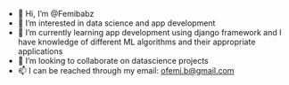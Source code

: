- 👋 Hi, I’m @Femibabz
- 👀 I’m interested in data science and app development
- 🌱 I’m currently learning app development using django framework and I have knowledge of different ML algorithms and their appropriate applications
- 💞️ I’m looking to collaborate on datascience projects
- 📫 I can be reached through my email: ofemi.b@gmail.com

<!---
Femibabz/Femibabz is a ✨ special ✨ repository because its `README.md` (this file) appears on your GitHub profile.
You can click the Preview link to take a look at your changes.
--->
